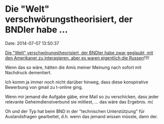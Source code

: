 Die \"Welt\" verschwörungstheorisiert, der BNDler habe \...
===========================================================

Date: 2014-07-07 13:50:37

[Die \"Welt\" verschwörungstheorisiert, der BNDler habe zwar geglaubt,
mit den Amerikaner zu interagieren, aber es waren eigentlich die
Russen](http://welt.de/article129844810)!1!!

Wenn das so wäre, hätten die Amis meiner Meinung nach sofort mit
Nachdruck dementiert.

Ich komm ja immer noch nicht darüber hinweg, dass diese konspirative
Bewerbung von gmail zu t-online ging.

Wenn mir jemand die Aufgabe gäbe, eine Mail so zu verschicken, dass
jeder relevante Geheimdienstverbund sie mitliest, \... das wäre das
Ergebnis. m(

Oh und der Typ hat beim BND in der \"technischen Unterstützung\" für
Auslandsfragen gearbeitet, d.h. wenn das jemand wissen müsste, dann der.
